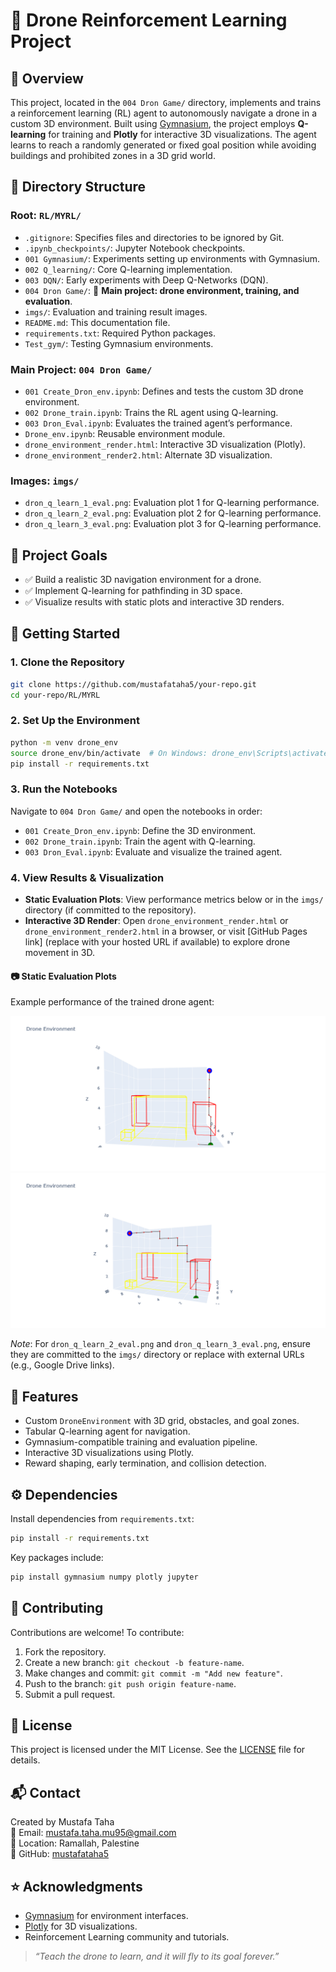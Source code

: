 # 🚁 Drone Reinforcement Learning Project

## 📌 Overview
This project, located in the `004 Dron Game/` directory, implements and trains a reinforcement learning (RL) agent to autonomously navigate a drone in a custom 3D environment. Built using [Gymnasium](https://gymnasium.farama.org/), the project employs **Q-learning** for training and **Plotly** for interactive 3D visualizations. The agent learns to reach a randomly generated or fixed goal position while avoiding buildings and prohibited zones in a 3D grid world.

## 📁 Directory Structure
### Root: `RL/MYRL/`
- `.gitignore`: Specifies files and directories to be ignored by Git.
- `.ipynb_checkpoints/`: Jupyter Notebook checkpoints.
- `001 Gymnasium/`: Experiments setting up environments with Gymnasium.
- `002 Q_learning/`: Core Q-learning implementation.
- `003 DQN/`: Early experiments with Deep Q-Networks (DQN).
- `004 Dron Game/`: 🚁 **Main project: drone environment, training, and evaluation**.
- `imgs/`: Evaluation and training result images.
- `README.md`: This documentation file.
- `requirements.txt`: Required Python packages.
- `Test_gym/`: Testing Gymnasium environments.

### Main Project: `004 Dron Game/`
- `001 Create_Dron_env.ipynb`: Defines and tests the custom 3D drone environment.
- `002 Drone_train.ipynb`: Trains the RL agent using Q-learning.
- `003 Dron_Eval.ipynb`: Evaluates the trained agent’s performance.
- `Drone_env.ipynb`: Reusable environment module.
- `drone_environment_render.html`: Interactive 3D visualization (Plotly).
- `drone_environment_render2.html`: Alternate 3D visualization.

### Images: `imgs/`
- `dron_q_learn_1_eval.png`: Evaluation plot 1 for Q-learning performance.
- `dron_q_learn_2_eval.png`: Evaluation plot 2 for Q-learning performance.
- `dron_q_learn_3_eval.png`: Evaluation plot 3 for Q-learning performance.

## 🎯 Project Goals
- ✅ Build a realistic 3D navigation environment for a drone.
- ✅ Implement Q-learning for pathfinding in 3D space.
- ✅ Visualize results with static plots and interactive 3D renders.

## 🚀 Getting Started
### 1. Clone the Repository
```bash
git clone https://github.com/mustafataha5/your-repo.git
cd your-repo/RL/MYRL
```

### 2. Set Up the Environment
```bash
python -m venv drone_env
source drone_env/bin/activate  # On Windows: drone_env\Scripts\activate
pip install -r requirements.txt
```

### 3. Run the Notebooks
Navigate to `004 Dron Game/` and open the notebooks in order:
- `001 Create_Dron_env.ipynb`: Define the 3D environment.
- `002 Drone_train.ipynb`: Train the agent with Q-learning.
- `003 Dron_Eval.ipynb`: Evaluate and visualize the trained agent.

### 4. View Results & Visualization
- **Static Evaluation Plots**: View performance metrics below or in the `imgs/` directory (if committed to the repository).
- **Interactive 3D Render**: Open `drone_environment_render.html` or `drone_environment_render2.html` in a browser, or visit [GitHub Pages link] (replace with your hosted URL if available) to explore drone movement in 3D.

#### 📷 Static Evaluation Plots
Example performance of the trained drone agent:

<!-- ![Q-learning Evaluation 1](https://drive.google.com/uc?export=view&id=1MY6cdPo4I4bCnEj1i_LuU7xPAiTXG4HF) -->
![Q-learning Evaluation 2](imgs/dron_q_learn_2_eval.png)
![Q-learning Evaluation 3](imgs/dron_q_learn_3_eval.png)

*Note*: For `dron_q_learn_2_eval.png` and `dron_q_learn_3_eval.png`, ensure they are committed to the `imgs/` directory or replace with external URLs (e.g., Google Drive links).

## 🧪 Features
- Custom `DroneEnvironment` with 3D grid, obstacles, and goal zones.
- Tabular Q-learning agent for navigation.
- Gymnasium-compatible training and evaluation pipeline.
- Interactive 3D visualizations using Plotly.
- Reward shaping, early termination, and collision detection.

## ⚙️ Dependencies
Install dependencies from `requirements.txt`:
```bash
pip install -r requirements.txt
```
Key packages include:
```bash
pip install gymnasium numpy plotly jupyter
```

## 🧩 Contributing
Contributions are welcome! To contribute:
1. Fork the repository.
2. Create a new branch: `git checkout -b feature-name`.
3. Make changes and commit: `git commit -m "Add new feature"`.
4. Push to the branch: `git push origin feature-name`.
5. Submit a pull request.

## 📜 License
This project is licensed under the MIT License. See the [LICENSE](LICENSE) file for details.

## 📬 Contact
Created by Mustafa Taha  
📧 Email: mustafa.taha.mu95@gmail.com  
📍 Location: Ramallah, Palestine  
💼 GitHub: [mustafataha5](https://github.com/mustafataha5)

## ⭐ Acknowledgments
- [Gymnasium](https://gymnasium.farama.org/) for environment interfaces.
- [Plotly](https://plotly.com/) for 3D visualizations.
- Reinforcement Learning community and tutorials.

> *“Teach the drone to learn, and it will fly to its goal forever.”*